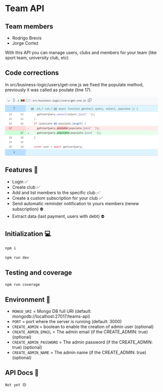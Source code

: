 # Team API

## Team members

- Rodrigo Brevis
- Jorge Cortez

With this API you can manage users, clubs and members for your team (like sport team, university club, etc)

## Code corrections

In src/business-logic/users/get-one.js we fixed the populate method, previously it was called as poulate (line 17).

![fixed code](fix.png)

## Features 🚀

- Login ✅
- Create club ✅
- Add and list members to the specific club ✅
- Create a custom subscription for your club ✅
- Send automatic reminder notification to yours members (renew subscription) ⛔️
- Extract data (last payment, users with debt) ⛔️

## Initialization 💻

`npm i`

`npm run dev`

## Testing and coverage

`npm run coverage`

## Environment 🌿

- `MONGO_URI` = Mongo DB full URI (default: mongodb://localhost:27017/teams-api)
- `PORT` = port where the server is running (default: 3000)
- `CREATE_ADMIN` = boolean to enable the creation of admin user (optional)
- `CREATE_ADMIN_EMAIL` = The admin email (if the CREATE_ADMIN: true) (optional)
- `CREATE_ADMIN_PASSWORD` = The admin password (if the CREATE_ADMIN: true) (optional)
- `CREATE_ADMIN_NAME` = The admin name (if the CREATE_ADMIN: true) (optional)

## API Docs 📜

`Not yet 😞`

